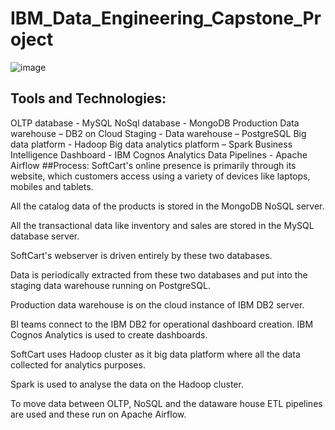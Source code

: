 # IBM_Data_Engineering_Capstone_Project
![image](https://user-images.githubusercontent.com/82694960/223946792-06ffc190-a148-424f-bfd6-996b4d79a739.png)
## Tools and Technologies:
OLTP database - MySQL
NoSql database - MongoDB
Production Data warehouse – DB2 on Cloud
Staging - Data warehouse – PostgreSQL
Big data platform - Hadoop
Big data analytics platform – Spark
Business Intelligence Dashboard - IBM Cognos Analytics
Data Pipelines - Apache Airflow
##Process:
SoftCart's online presence is primarily through its website, which customers access using a variety of devices like laptops, mobiles and tablets.

All the catalog data of the products is stored in the MongoDB NoSQL server.

All the transactional data like inventory and sales are stored in the MySQL database server.

SoftCart's webserver is driven entirely by these two databases.

Data is periodically extracted from these two databases and put into the staging data warehouse running on PostgreSQL.

Production data warehouse is on the cloud instance of IBM DB2 server.

BI teams connect to the IBM DB2 for operational dashboard creation. IBM Cognos Analytics is used to create dashboards.

SoftCart uses Hadoop cluster as it big data platform where all the data collected for analytics purposes.

Spark is used to analyse the data on the Hadoop cluster.

To move data between OLTP, NoSQL and the dataware house ETL pipelines are used and these run on Apache Airflow.
